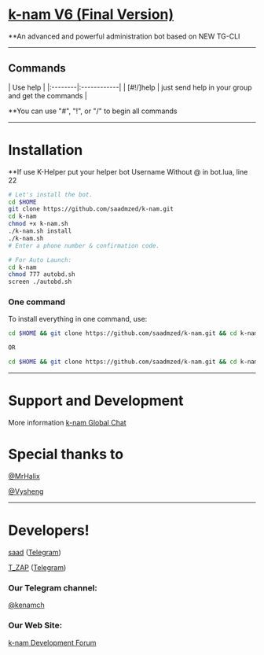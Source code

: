 # [k-nam V6 (Final Version)](https://telegram.me/saad7m)

**An advanced and powerful administration bot based on NEW TG-CLI


* * *

## Commands

| Use help |
|:--------|:------------|
| [#!/]help | just send help in your group and get the commands |

**You can use "#", "!", or "/" to begin all commands

* * *

# Installation

**If use K-Helper put your helper bot Username Without @ in bot.lua, line 22

```sh
# Let's install the bot.
cd $HOME
git clone https://github.com/saadmzed/k-nam.git
cd k-nam
chmod +x k-nam.sh
./k-nam.sh install
./k-nam.sh 
# Enter a phone number & confirmation code.

# For Auto Launch:
cd k-nam
chmod 777 autobd.sh
screen ./autobd.sh
```
### One command
To install everything in one command, use:
```sh
cd $HOME && git clone https://github.com/saadmzed/k-nam.git && cd k-nam && chmod +x k-nam.sh && ./k-nam.sh install && ./k-nam.sh

OR

cd $HOME && git clone https://github.com/saadmzed/k-nam.git && cd k-nam && chmod +x k-nam.sh && ./k-nam.sh install && chmod 777 autobd.sh && screen ./autobd.sh
```

* * *

# Support and Development

More information [k-nam Global Chat](https://telegram.me/joinchat/AAAAAEIDQ8HTjezV4syUSA)

# Special thanks to
[@MrHalix](https://github.com/MrHalix)

[@Vysheng](https://github.com/vysheng)

* * *

# Developers!

[saad](https://github.com/saadmzed) ([Telegram](https://telegram.me/saad7m))

[T_ZAP](https://github.com/T-zap) ([Telegram](https://telegram.me/T_ZAP))


### Our Telegram channel:

[@kenamch](https://telegram.me/kenamch)

### Our Web Site:

[k-nam Development Forum](https://k-nam-Dev.iR)
